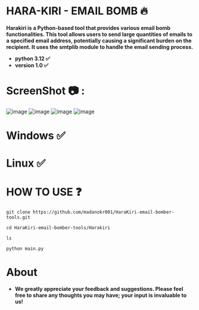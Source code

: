 # HARA-KIRI - EMAIL BOMB 🔥
**Harakiri is a Python-based tool that provides various email bomb functionalities. This tool allows users to send large quantities of emails to a specified email address, potentially causing a significant burden on the recipient. It uses the smtplib module to handle the email sending process.**
- **python 3.12 ✅**
- **version 1.0 ✅** 

# ScreenShot 📷 : 
![image](https://github.com/user-attachments/assets/ff3f6081-31ea-48d8-b86a-196863f94a8d)
![image](https://github.com/user-attachments/assets/3877ddcf-881c-478b-ac45-65158c82e6c3)
![image](https://github.com/user-attachments/assets/c01b6521-32d6-4e20-9dff-2371bd29116f)
![image](https://github.com/user-attachments/assets/433d09d6-9778-4e6c-ab60-16fb67ba123a)




# Windows ✅
# Linux ✅

# HOW TO USE ❓
```
git clone https://github.com/madanokr001/HaraKiri-email-bomber-tools.git
```
```
cd HaraKiri-email-bomber-tools/Harakiri
```
```
ls
```
```
python main.py
```

# About
- **We greatly appreciate your feedback and suggestions. Please feel free to share any thoughts you may have; your input is invaluable to us!**



